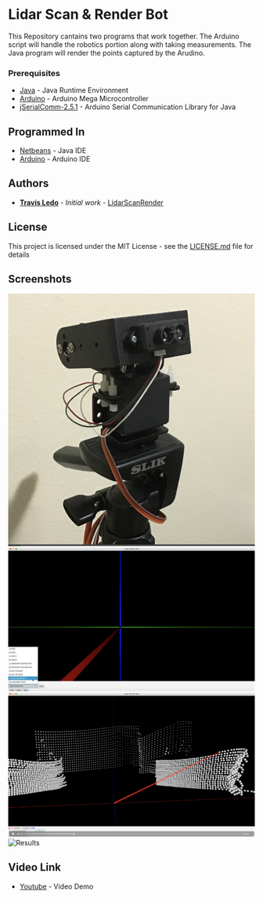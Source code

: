 # Lidar Scan & Render Bot

This Repository cantains two programs that work together. The Arduino script will handle the robotics portion along with taking measurements. The Java program will render the points captured by the Arudino.


### Prerequisites

* [Java](https://www.java.com) - Java Runtime Environment
* [Arduino](https://www.arduino.cc/) - Arduino Mega Microcontroller
* [jSerialComm-2.5.1](https://fazecast.github.io/jSerialComm/) - Arduino Serial Communication Library for Java


## Programmed In

* [Netbeans](https://netbeans.org/) - Java IDE
* [Arduino](https://https://www.arduino.cc/) - Arduino IDE


## Authors

* **[Travis Ledo](https://travisledo.github.io)** - *Initial work* - [LidarScanRender](https://github.com/TravisLedo)


## License
This project is licensed under the MIT License - see the [LICENSE.md](LICENSE.md) file for details


## Screenshots

![The Device](/screenshots/ss1.png?raw=true "")
![The Software](/screenshots/ss4.png?raw=true "")
![Running The Program](/screenshots/ss3.png?raw=true "")
![Results](/screenshots/ss2.png?raw=true "")

## Video Link

* [Youtube](https://youtu.be/6YTCKRSWroE) - Video Demo



